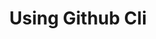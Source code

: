 ---
published: false
title:  "Using Github Cli"
categories: etc
tag: [GitHub, GitHub CLI, python]
---